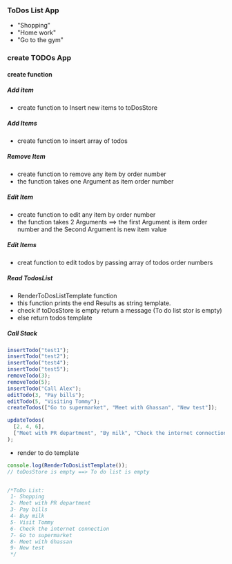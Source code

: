 ### ToDos List App

* "Shopping"
* "Home work"
* "Go to the gym"

### create TODOs App

#### create function
##### Add item
* create function to Insert new items to toDosStore

##### Add Items
* create function to insert array of todos

##### Remove Item
* create function to remove any item by order number
* the function takes one Argument as item order number

##### Edit Item
* create function to edit any item by order number
* the function takes 2 Arguments ==> the first Argument is item order number and the Second Argument is new item value

##### Edit Items
* creat function to edit todos by passing array of todos order numbers 

##### Read TodosList
* RenderToDosListTemplate function
* this function prints the end Results as string template.
* check if toDosStore is empty return a message (To do list stor is empty)
* else return todos template


##### Call Stack
```js
insertTodo("test1");
insertTodo("test2");
insertTodo("test4");
insertTodo("test5");
removeTodo(3);
removeTodo(5);
insertTodo("Call Alex");
editTodo(3, "Pay bills");
editTodo(5, "Visiting Tommy");
createTodos(["Go to supermarket", "Meet with Ghassan", "New test"]);

updateTodos(
  [2, 4, 6],
  ["Meet with PR department", "By milk", "Check the internet connection"]
);
```

* render to do template
```js
console.log(RenderToDosListTemplate());
// toDosStore is empty ==> To do list is empty


/*ToDo List: 
 1- Shopping 
 2- Meet with PR department 
 3- Pay bills 
 4- Buy milk 
 5- Visit Tommy 
 6- Check the internet connection 
 7- Go to supermarket 
 8- Meet with Ghassan 
 9- New test
 */
```

